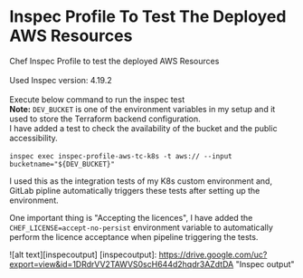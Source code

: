 # Inspec Profile To Test The Deployed AWS Resources
Chef Inspec Profile to test the deployed AWS Resources
<br/>
<br/>
Used Inspec version: 4.19.2
<br/>
<br/>
Execute below command to run the inspec test <br/>
**Note:** `DEV_BUCKET` is one of the environment variables in my setup and it used to store the Terraform backend configuration.<br/>
I have added a test to check the availability of the bucket and the public accessibility.
<br/>
<br/>
`inspec exec inspec-profile-aws-tc-k8s -t aws:// --input bucketname="${DEV_BUCKET}"`
<br/>

I used this as the integration tests of my K8s custom environment and, GitLab pipline automatically triggers these tests after setting up the environment. <br/>

One important thing is "Accepting the licences", I have added the `CHEF_LICENSE=accept-no-persist` environment variable to automatically perform the licence acceptance when pipeline triggering the tests. 

![alt text][inspecoutput]
[inspecoutput]: https://drive.google.com/uc?export=view&id=1DRdrVV2TAWVS0scH644d2hqdr3AZdtDA "Inspec output"
